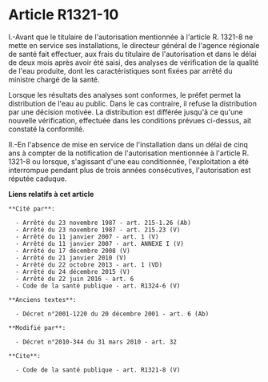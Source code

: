 # Article R1321-10

I.-Avant que le titulaire de l'autorisation mentionnée à l'article R. 1321-8 ne mette en service ses installations, le
directeur général de l'agence régionale de santé fait effectuer, aux frais du titulaire de l'autorisation et dans le délai de
deux mois après avoir été saisi, des analyses de vérification de la qualité de l'eau produite, dont les caractéristiques sont
fixées par arrêté du ministre chargé de la santé. 

Lorsque les résultats des analyses sont conformes, le préfet permet la distribution de l'eau au public. Dans le cas
contraire, il refuse la distribution par une décision motivée. La distribution est différée jusqu'à ce qu'une nouvelle
vérification, effectuée dans les conditions prévues ci-dessus, ait constaté la conformité. 

II.-En l'absence de mise en service de l'installation dans un délai de cinq ans à compter de la notification de
l'autorisation mentionnée à l'article R. 1321-8 ou lorsque, s'agissant d'une eau conditionnée, l'exploitation a été
interrompue pendant plus de trois années consécutives, l'autorisation est réputée caduque.

**Liens relatifs à cet article**

	**Cité par**:

	  - Arrêté du 23 novembre 1987 - art. 215-1.26 (Ab)
	  - Arrêté du 23 novembre 1987 - art. 215.23 (V)
	  - Arrêté du 11 janvier 2007 - art. 1 (V)
	  - Arrêté du 11 janvier 2007 - art. ANNEXE I (V)
	  - Arrêté du 17 décembre 2008 (V)
	  - Arrêté du 21 janvier 2010 (V)
	  - Arrêté du 22 octobre 2013 - art. 1 (VD)
	  - Arrêté du 24 décembre 2015 (V)
	  - Arrêté du 22 juin 2016 - art. 6
	  - Code de la santé publique - art. R1324-6 (V)

	**Anciens textes**:

	  - Décret n°2001-1220 du 20 décembre 2001 - art. 6 (Ab)

	**Modifié par**:

	  - Décret n°2010-344 du 31 mars 2010 - art. 32

	**Cite**:

	  - Code de la santé publique - art. R1321-8 (V)
